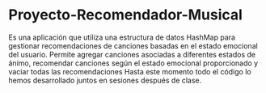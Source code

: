 # Proyecto-Recomendador-Musical
Es una aplicación que utiliza una estructura de datos HashMap para gestionar recomendaciones de canciones basadas en el estado emocional del usuario. Permite agregar canciones asociadas a diferentes estados de ánimo, recomendar canciones según el estado emocional proporcionado y vaciar todas las recomendaciones
Hasta este momento todo el código lo hemos desarrollado juntos en sesiones después de clase. 
